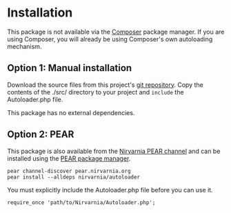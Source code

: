 
# Installation

This package is not available via the [Composer](https://getcomposer.org/) package manager. If you are using Composer, you will already be using Composer's own autoloading mechanism.


## Option 1: Manual installation

Download the source files from this project's [git repository](https://github.com/nirvarnia/autoloader). Copy the contents of the ./src/ directory to your project and `include` the Autoloader.php file.

This package has no external dependencies.


## Option 2: PEAR

This package is also available from the [Nirvarnia PEAR channel](http://pear.nirvarnia.org) and can be installed using the [PEAR package manager](http://pear.php.net/).

    pear channel-discover pear.nirvarnia.org
    pear install --alldeps nirvarnia/autoloader

You must explicitly include the Autoloader.php file before you can use it.

    require_once 'path/to/Nirvarnia/Autoloader.php';
